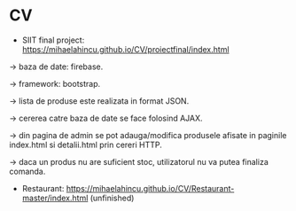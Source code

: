 # CV
- SIIT final project: https://mihaelahincu.github.io/CV/proiectfinal/index.html 

→	baza de date: firebase.

→	framework: bootstrap.

→	lista de produse este realizata in format JSON.

→	cererea catre baza de date se face folosind AJAX.

→	din pagina de admin se pot adauga/modifica produsele afisate in paginile index.html si detalii.html prin cereri HTTP.

→	daca un produs nu are suficient stoc, utilizatorul nu va putea finaliza comanda.


- Restaurant: https://mihaelahincu.github.io/CV/Restaurant-master/index.html (unfinished)
